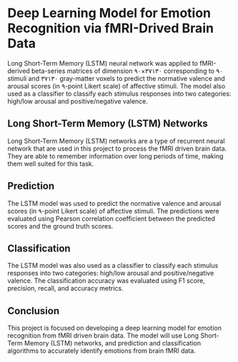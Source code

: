 
# Deep Learning Model for Emotion Recognition via fMRI-Drived Brain Data

Long Short-Term Memory (LSTM) neural network was applied to fMRI-derived beta-series matrices of dimension ۹۰×۳۷۱۳۰ corresponding to ۹۰ stimuli and ۳۷۱۳۰ gray-matter voxels to predict the normative valence and arousal scores (in ۹-point Likert scale) of affective stimuli. The model also used as a classifier to classify each stimulus responses into two categories: high/low arousal and positive/negative valence.  


## Long Short-Term Memory (LSTM) Networks 
Long Short-Term Memory (LSTM) networks are a type of recurrent neural network that are used in this project to process the fMRI driven brain data. They are able to remember information over long periods of time, making them well suited for this task. 

## Prediction
The LSTM model was used to predict the normative valence and arousal scores (in ۹-point Likert scale) of affective stimuli. The predictions were evaluated using Pearson correlation coefficient between the predicted scores and the ground truth scores.

## Classification
The LSTM model was also used as a classifier to classify each stimulus responses into two categories: high/low arousal and positive/negative valence. The classification accuracy was evaluated using F1 score, precision, recall, and accuracy metrics.

## Conclusion 
This project is focused on developing a deep learning model for emotion recognition from fMRI driven brain data. The model will use Long Short-Term Memory (LSTM) networks, and prediction and classification algorithms to accurately identify emotions from brain fMRI data.
